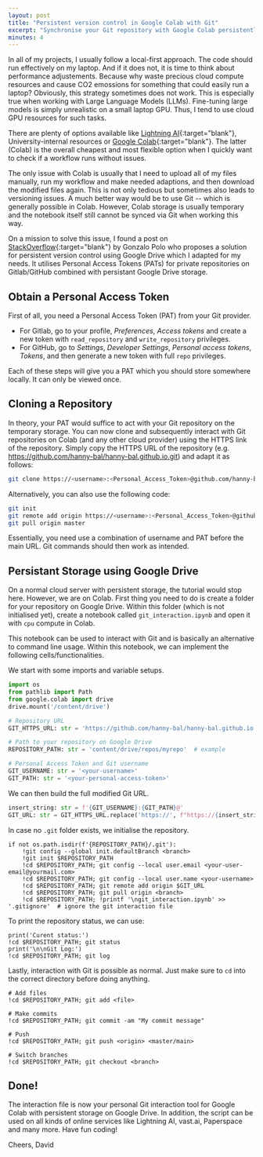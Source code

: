 ```yaml
---
layout: post
title: "Persistent version control in Google Colab with Git"
excerpt: "Synchronise your Git repository with Google Colab persistently using Google Drive. No more tedious uploading and downloading files individually."
minutes: 4
---
```


In all of my projects, I usually follow a local-first approach. The code should run effectively on my laptop. And if it does not, it is time to think about performance adjustements. Because why waste precious cloud compute resources and cause CO2 emossions for something that could easily run a laptop? Obviously, this strategy sometimes does not work. This is especially true when working with Large Language Models (LLMs). Fine-tuning large models is simply unrealistic on a small laptop GPU. Thus, I tend to use cloud GPU resources for such tasks.

There are plenty of options available like [Lightning AI](https://lightning.ai/){:target="blank"}, University-internal resources or [Google Colab](colab.google.com){:target="blank"}. The latter (Colab) is the overall cheapest and most flexible option when I quickly want to check if a workflow runs without issues.

The only issue with Colab is usually that I need to upload all of my files manually, run my workflow and make needed adaptions, and then download the modified files again. This is not only tedious but sometimes also leads to versioning issues. A much better way would be to use Git -- which is generally possible in Colab. However, Colab storage is usually temporary and the notebook itself still cannot be synced via Git when working this way.

On a mission to solve this issue, I found a post on [StackOverflow](https://stackoverflow.com/questions/59075561/cloning-a-gitlab-project-to-a-google-colab-instance-using-ssh-or-https){:target="blank"} by Gonzalo Polo who proposes a solution for persistent version control using Google Drive which I adapted for my needs. It utilises Personal Access Tokens (PATs) for private repositories on Gitlab/GitHub combined with persistant Google Drive storage.

## Obtain a Personal Access Token
First of all, you need a Personal Access Token (PAT) from your Git provider.

- For Gitlab, go to your profile, *Preferences*, *Access tokens* and create a new token with `read_repository` and `write_repository` privileges.
- For GitHub, go to *Settings*, *Developer Settings*, *Personal access tokens*, *Tokens*, and then generate a new token with full `repo` privileges.

Each of these steps will give you a PAT which you should store somewhere locally. It can only be viewed once.

## Cloning a Repository
In theory, your PAT would suffice to act with your Git repository on the temporary storage. You can now clone and subsequently interact with Git repositories on Colab (and any other cloud provider) using the HTTPS link of the repository. Simply copy the HTTPS URL of the repository (e.g. https://github.com/hanny-bal/hanny-bal.github.io.git) and adapt it as follows:

```bash
git clone https://<username>:<Personal_Access_Token>@github.com/hanny-bal/hanny-bal.github.io.git
```

Alternatively, you can also use the following code:
```bash
git init
git remote add origin https://<username>:<Personal_Access_Token>@github.com/hanny-bal/hanny-bal.github.io.git
git pull origin master
```

Essentially, you need use a combination of username and PAT before the main URL. Git commands should then work as intended.

## Persistant Storage using Google Drive
On a normal cloud server with persistent storage, the tutorial would stop here. However, we are on Colab. First thing you need to do is create a folder for your repository on Google Drive. Within this folder (which is not initialised yet), create a notebook called `git_interaction.ipynb` and open it with `cpu` compute in Colab.

This notebook can be used to interact with Git and is basically an alternative to command line usage. Within this notebook, we can implement the following cells/functionalities.

We start with some imports and variable setups.
```python
import os
from pathlib import Path
from google.colab import drive
drive.mount('/content/drive')

# Repository URL 
GIT_HTTPS_URL: str = 'https://github.com/hanny-bal/hanny-bal.github.io.git'  # example

# Path to your repository on Google Drive
REPOSITORY_PATH: str = 'content/drive/repos/myrepo'  # example

# Personal Access Token and Git username
GIT_USERNAME: str = '<your-username>'
GIT_PATH: str = '<your-personal-access-token>'
```

We can then build the full modified Git URL.

```python
insert_string: str = f'{GIT_USERNAME}:{GIT_PATH}@'
GIT_URL: str = GIT_HTTPS_URL.replace('https://', f"https://{insert_string}")
```

In case no `.git` folder exists, we initialise the repository.
```
if not os.path.isdir(f'{REPOSITORY_PATH}/.git'):
    !git config --global init.defaultBranch <branch>
    !git init $REPOSITORY_PATH
    !cd $REPOSITORY_PATH; git config --local user.email <your-user-email@yourmail.com>
    !cd $REPOSITORY_PATH; git config --local user.name <your-username>
    !cd $REPOSITORY_PATH; git remote add origin $GIT_URL
    !cd $REPOSITORY_PATH; git pull origin <branch>
    !cd $REPOSITORY_PATH; !printf '\ngit_interaction.ipynb' >> '.gitignore'  # ignore the git interaction file
```

To print the repository status, we can use:
```
print('Curent status:')
!cd $REPOSITORY_PATH; git status
print('\n\nGit Log:')
!cd $REPOSITORY_PATH; git log
```

Lastly, interaction with Git is possible as normal. Just make sure to `cd` into the correct directory before doing anything.
```
# Add files
!cd $REPOSITORY_PATH; git add <file>

# Make commits
!cd $REPOSITORY_PATH; git commit -am "My commit message"

# Push
!cd $REPOSITORY_PATH; git push <origin> <master/main>

# Switch branches
!cd $REPOSITORY_PATH; git checkout <branch>
```

## Done!
The interaction file is now your personal Git interaction tool for Google Colab with persistent storage on Google Drive. In addition, the script can be used on all kinds of online services like Lightning AI, vast.ai, Paperspace and many more. Have fun coding!

Cheers,
David